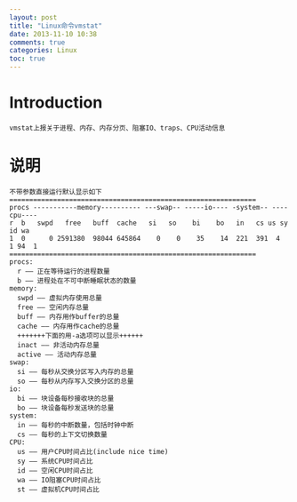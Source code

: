 ```yaml
---
layout: post
title: "Linux命令vmstat"
date: 2013-11-10 10:38
comments: true
categories: Linux
toc: true
---
```

# Introduction
    vmstat上报关于进程、内存、内存分页、阻塞IO、traps、CPU活动信息
<!--more-->	
# 说明
    不带参数直接运行默认显示如下
	==============================================================
	procs -----------memory---------- ---swap-- -----io---- -system-- ----cpu----
	r  b   swpd   free   buff  cache   si   so    bi    bo   in   cs us sy id wa
	1  0      0 2591380  98044 645864    0    0    35    14  221  391  4  1 94  1
	==============================================================	
    procs:
	  r —— 正在等待运行的进程数量
	  b —— 进程处在不可中断睡眠状态的数量
	memory:
	  swpd —— 虚拟内存使用总量
	  free —— 空闲内存总量
	  buff —— 内存用作buffer的总量
	  cache —— 内存用作cache的总量
	  +++++++下面的用-a选项可以显示++++++
	  inact —— 非活动内存总量
	  active —— 活动内存总量
	swap:
	  si —— 每秒从交换分区写入内存的总量
	  so —— 每秒从内存写入交换分区的总量
    io:
	  bi —— 块设备每秒接收块的总量
	  bo —— 块设备每秒发送块的总量
	system:
	  in —— 每秒的中断数量，包括时钟中断
	  cs —— 每秒的上下文切换数量
	CPU:
	  us —— 用户CPU时间占比(include nice time)
	  sy —— 系统CPU时间占比
	  id —— 空闲CPU时间占比
	  wa —— IO阻塞CPU时间占比
	  st —— 虚拟机CPU时间占比
